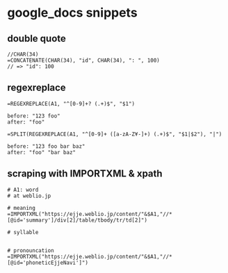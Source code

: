 # google_docs snippets

## double quote
```
//CHAR(34)
=CONCATENATE(CHAR(34), "id", CHAR(34), ": ", 100)
// => "id": 100
```


## regexreplace
```
=REGEXREPLACE(A1, "^[0-9]+? (.+)$", "$1")

before: "123 foo"
after: "foo"
```

```
=SPLIT(REGEXREPLACE(A1, "^[0-9]+ ([a-zA-Z¥-]+) (.+)$", "$1|$2"), "|")

before: "123 foo bar baz"
after: "foo" "bar baz"
```


## scraping with IMPORTXML & xpath
```
# A1: word
# at weblio.jp

# meaning
=IMPORTXML("https://ejje.weblio.jp/content/"&$A1,"//*[@id='summary']/div[2]/table/tbody/tr/td[2]")

# syllable


# pronouncation
=IMPORTXML("https://ejje.weblio.jp/content/"&$A1,"//*[@id='phoneticEjjeNavi']")



```
